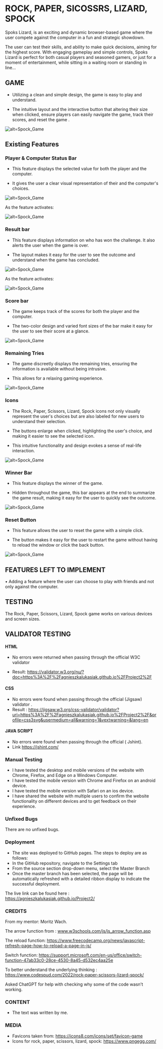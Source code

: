 # ROCK, PAPER, SICOSSRS, LIZARD, SPOCK #

Spoks Lizard, is an exciting and dynamic browser-based game where the user compete against the computer in a fun and strategic showdown. 

The user can test their skills, and ability to make quick decisions, aiming for the highest score. With engaging gameplay and simple controls, Spoks Lizard is perfect for both casual players and seasoned gamers, or just for a moment of entertainment, while sitting in a waiting room or standing in line...

## GAME ##

- Utilizing a clean and simple design, the game is easy to play and understand.

- The intuitive layout and the  interactive button that altering their size when clicked, ensure players can easily navigate the game, track their scores, and reset the game .

![alt=Spock_Game](assets/images/spock_game.png)

## Existing Features ##

### Player & Computer Status Bar ###
-	This feature displays the selected value for both the player and the computer.

- It gives the user a clear visual representation of their and the computer's choices.

![alt=Spock_Game](assets/images/player_computer.png)

As the feature activates:

![alt=Spock_Game](assets/images/computer_player_inaction.png)

### Result bar ###

-	This feature displays information on who has won the challenge. It also alerts the user when the game is over. 
	
-	The layout makes it easy for the user to see the outcome and understand when the game has concluded.

![alt=Spock_Game](assets/images/result.png)

As the feature activates:

![alt=Spock_Game](assets/images/result_inaction.png)

### Score bar ###
-	The game keeps track of the scores for both the player and the computer. 

-	The two-color design and varied font sizes of the bar make it easy for the user to see their score at a glance.

![alt=Spock_Game](assets/images/score.png)

### Remaining Tries ###
-	The game discreetly displays the remaining tries, ensuring the information is available without being intrusive. 

-	This allows for a relaxing gaming experience.

![alt=Spock_Game](assets/images/tries_remaining.png)

### Icons ###
-	The Rock, Paper, Scissors, Lizard, Spock icons not only visually represent the user's choices but are also labeled for new users to understand their selection. 

-	The buttons enlarge when clicked, highlighting the user's choice, and making it easier to see the selected icon. 

-	This intuitive functionality and design evokes a sense of real-life interaction.

![alt=Spock_Game](assets/images/game_icons.png)

### Winner Bar ###
-	This feature displays the winner of the game. 

-	Hidden throughout the game, this bar appears at the end to summarize the game result, making it easy for the user to quickly see the outcome.

![alt=Spock_Game](assets/images/winner.png)


### Reset Button ###
-	This feature allows the user to reset the game with a simple click. 

-	The button makes it easy for the user to restart the game without having to reload the window or click the back button.

![alt=Spock_Game](assets/images/reset_button.png)

## FEATURES LEFT TO IMPLEMENT

•	Adding a feature where the user can choose to play with friends and not only against the computer. 

## TESTING ##
The Rock, Paper, Scissors, Lizard, Spock game works on various devices and screen sizes.

## VALIDATOR TESTING ##

#### HTML ####

- 	No errors were returned when passing through the official W3C validator

- 	Result:  https://validator.w3.org/nu/?doc=https%3A%2F%2Fagnieszkalukasiak.github.io%2FProject2%2F

#### CSS ####

- No errors were found when passing through the official (Jigsaw) validator .
- Result : https://jigsaw.w3.org/css-validator/validator?uri=https%3A%2F%2Fagnieszkalukasiak.github.io%2FProject2%2F&profile=css3svg&usermedium=all&warning=1&vextwarning=&lang=en

#### JAVA SCRIPT ####

- No errors were found when passing through the official ( Jshint).
- Link  https://jshint.com/ 

### Manual Testing ###

- I have tested the desktop and mobile versions of the website with Chrome, Firefox, and Edge on a Windows Computer.
- I have tested the mobile version with Chrome and Firefox on an android device.
- I have tested the mobile version with Safari on an ios device.
- I have shared the website with multiple users to confirm the website functionality on different devices and to get feedback on their experience.

### Unfixed Bugs ###

There are no unfixed bugs.

### Deployment ###

-	The site was deployed to GitHub pages. The steps to deploy are as follows:
-	In the GitHub repository, navigate to the Settings tab
-	From the source section drop-down menu, select the Master Branch
-	Once the master branch has been selected, the page will be automatically refreshed with a detailed ribbon display to indicate the successful deployment.

The live link can be found here : https://agnieszkalukasiak.github.io/Project2/

### CREDITS ###

From my mentor: Moritz Wach.

The arrow function from : www.w3schools.com/js/js_arrow_function.asp

The reload function: https://www.freecodecamp.org/news/javascript-refresh-page-how-to-reload-a-page-in-js/

Switch function: https://support.microsoft.com/en-us/office/switch-function-47ab33c0-28ce-4530-8a45-d532ec4aa25e

To better understand the underlying thinking : https://www.codespud.com/2022/rock-paper-scissors-lizard-spock/

Asked ChatGPT for help with checking why some of the code wasn’t working.

### CONTENT ###

- The text was written by me. 

### MEDIA ###

-	Favicons taken from: https://icons8.com/icons/set/favicon-game
-	Icons for rock, paper, scissors, lizard, spock: https://www.pngegg.com/

